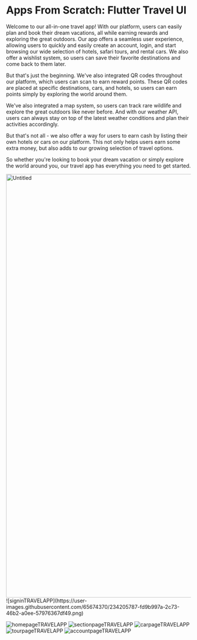 # Apps From Scratch: Flutter Travel UI

Welcome to our all-in-one travel app! With our platform, users can easily plan and book their dream vacations, all while earning rewards and exploring the great outdoors.
Our app offers a seamless user experience, allowing users to quickly and easily create an account, login, and start browsing our wide selection of hotels, safari tours, and rental cars. We also offer a wishlist system, so users can save their favorite destinations and come back to them later.

But that's just the beginning. We've also integrated QR codes throughout our platform, which users can scan to earn reward points. These QR codes are placed at specific destinations, cars, and hotels, so users can earn points simply by exploring the world around them.

We've also integrated a map system, so users can track rare wildlife and explore the great outdoors like never before. And with our weather API, users can always stay on top of the latest weather conditions and plan their activities accordingly.

But that's not all - we also offer a way for users to earn cash by listing their own hotels or cars on our platform. This not only helps users earn some extra money, but also adds to our growing selection of travel options.

So whether you're looking to book your dream vacation or simply explore the world around you, our travel app has everything you need to get started.

<img width="1153" alt="Untitled" src="https://github.com/FKdevelopers254/TravelApp/assets/65674370/7340f2e3-3f67-4ae4-a185-35cfeeed2f76">
![signinTRAVELAPP](https://user-images.githubusercontent.com/65674370/234205787-fd9b997a-2c73-46b2-a0ee-57976367df49.png)

![homepageTRAVELAPP](https://user-images.githubusercontent.com/65674370/234205850-8ad8887d-1e9b-4cab-8e2b-636ac92e63e4.png)
![sectionpageTRAVELAPP](https://user-images.githubusercontent.com/65674370/234205859-cca5a12e-6b41-4128-acbe-ef120f330077.png)
![carpageTRAVELAPP](https://user-images.githubusercontent.com/65674370/234205864-46bbbf96-1043-479f-9160-a19bdcfd4b34.png)
![tourpageTRAVELAPP](https://user-images.githubusercontent.com/65674370/234205871-7f8179d9-708a-441e-95e9-bd436fd76947.png)
![accountpageTRAVELAPP](https://user-images.githubusercontent.com/65674370/234205873-b224ec23-de82-4cb0-87d6-682c098fa47f.png)
